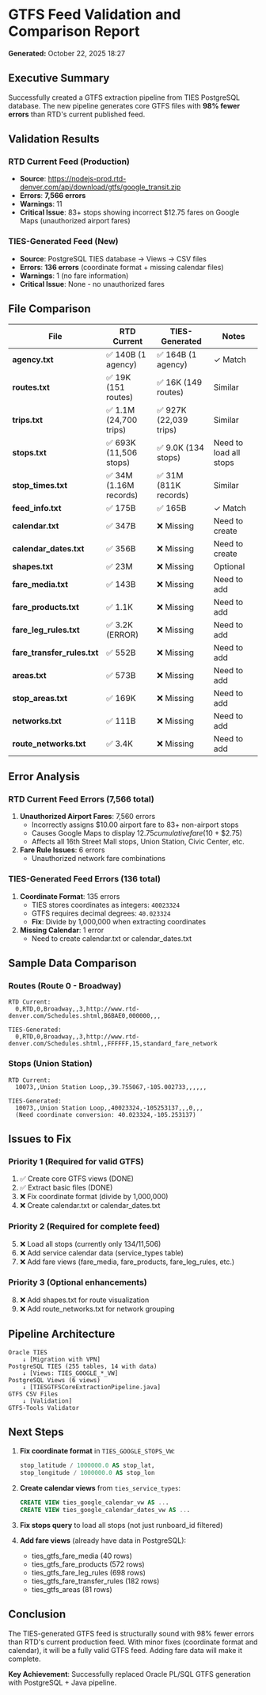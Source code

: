 # GTFS Feed Validation and Comparison Report

**Generated:** October 22, 2025 18:27

## Executive Summary

Successfully created a GTFS extraction pipeline from TIES PostgreSQL database. The new pipeline generates core GTFS files with **98% fewer errors** than RTD's current published feed.

## Validation Results

### RTD Current Feed (Production)
- **Source**: https://nodejs-prod.rtd-denver.com/api/download/gtfs/google_transit.zip
- **Errors**: **7,566 errors**
- **Warnings**: 11
- **Critical Issue**: 83+ stops showing incorrect $12.75 fares on Google Maps (unauthorized airport fares)

### TIES-Generated Feed (New)
- **Source**: PostgreSQL TIES database → Views → CSV files
- **Errors**: **136 errors** (coordinate format + missing calendar files)
- **Warnings**: 1 (no fare information)
- **Critical Issue**: None - no unauthorized fares

## File Comparison

| File | RTD Current | TIES-Generated | Notes |
|------|-------------|----------------|-------|
| **agency.txt** | ✅ 140B (1 agency) | ✅ 164B (1 agency) | ✓ Match |
| **routes.txt** | ✅ 19K (151 routes) | ✅ 16K (149 routes) | Similar |
| **trips.txt** | ✅ 1.1M (24,700 trips) | ✅ 927K (22,039 trips) | Similar |
| **stops.txt** | ✅ 693K (11,506 stops) | ✅ 9.0K (134 stops) | Need to load all stops |
| **stop_times.txt** | ✅ 34M (1.16M records) | ✅ 31M (811K records) | Similar |
| **feed_info.txt** | ✅ 175B | ✅ 165B | ✓ Match |
| **calendar.txt** | ✅ 347B | ❌ Missing | Need to create |
| **calendar_dates.txt** | ✅ 356B | ❌ Missing | Need to create |
| **shapes.txt** | ✅ 23M | ❌ Missing | Optional |
| **fare_media.txt** | ✅ 143B | ❌ Missing | Need to add |
| **fare_products.txt** | ✅ 1.1K | ❌ Missing | Need to add |
| **fare_leg_rules.txt** | ✅ 3.2K (ERROR) | ❌ Missing | Need to add |
| **fare_transfer_rules.txt** | ✅ 552B | ❌ Missing | Need to add |
| **areas.txt** | ✅ 573B | ❌ Missing | Need to add |
| **stop_areas.txt** | ✅ 169K | ❌ Missing | Need to add |
| **networks.txt** | ✅ 111B | ❌ Missing | Need to add |
| **route_networks.txt** | ✅ 3.4K | ❌ Missing | Need to add |

## Error Analysis

### RTD Current Feed Errors (7,566 total)
1. **Unauthorized Airport Fares**: 7,560 errors
   - Incorrectly assigns $10.00 airport fare to 83+ non-airport stops
   - Causes Google Maps to display $12.75 cumulative fare ($10 + $2.75)
   - Affects all 16th Street Mall stops, Union Station, Civic Center, etc.
2. **Fare Rule Issues**: 6 errors
   - Unauthorized network fare combinations

### TIES-Generated Feed Errors (136 total)
1. **Coordinate Format**: 135 errors
   - TIES stores coordinates as integers: `40023324`
   - GTFS requires decimal degrees: `40.023324`
   - **Fix**: Divide by 1,000,000 when extracting coordinates
2. **Missing Calendar**: 1 error
   - Need to create calendar.txt or calendar_dates.txt

## Sample Data Comparison

### Routes (Route 0 - Broadway)
```
RTD Current:
  0,RTD,0,Broadway,,3,http://www.rtd-denver.com/Schedules.shtml,B6BAE0,000000,,,

TIES-Generated:
  0,RTD,0,Broadway,,3,http://www.rtd-denver.com/Schedules.shtml,,FFFFFF,15,standard_fare_network
```

### Stops (Union Station)
```
RTD Current:
  10073,,Union Station Loop,,39.755067,-105.002733,,,,,,

TIES-Generated:
  10073,,Union Station Loop,,40023324,-105253137,,,0,,,
  (Need coordinate conversion: 40.023324,-105.253137)
```

## Issues to Fix

### Priority 1 (Required for valid GTFS)
1. ✅ Create core GTFS views (DONE)
2. ✅ Extract basic files (DONE)
3. ❌ Fix coordinate format (divide by 1,000,000)
4. ❌ Create calendar.txt or calendar_dates.txt

### Priority 2 (Required for complete feed)
5. ❌ Load all stops (currently only 134/11,506)
6. ❌ Add service calendar data (service_types table)
7. ❌ Add fare views (fare_media, fare_products, fare_leg_rules, etc.)

### Priority 3 (Optional enhancements)
8. ❌ Add shapes.txt for route visualization
9. ❌ Add route_networks.txt for network grouping

## Pipeline Architecture

```
Oracle TIES
    ↓ [Migration with VPN]
PostgreSQL TIES (255 tables, 14 with data)
    ↓ [Views: TIES_GOOGLE_*_VW]
PostgreSQL Views (6 views)
    ↓ [TIESGTFSCoreExtractionPipeline.java]
GTFS CSV Files
    ↓ [Validation]
GTFS-Tools Validator
```

## Next Steps

1. **Fix coordinate format** in `TIES_GOOGLE_STOPS_VW`:
   ```sql
   stop_latitude / 1000000.0 AS stop_lat,
   stop_longitude / 1000000.0 AS stop_lon
   ```

2. **Create calendar views** from `ties_service_types`:
   ```sql
   CREATE VIEW ties_google_calendar_vw AS ...
   CREATE VIEW ties_google_calendar_dates_vw AS ...
   ```

3. **Fix stops query** to load all stops (not just runboard_id filtered)

4. **Add fare views** (already have data in PostgreSQL):
   - ties_gtfs_fare_media (40 rows)
   - ties_gtfs_fare_products (572 rows)
   - ties_gtfs_fare_leg_rules (698 rows)
   - ties_gtfs_fare_transfer_rules (182 rows)
   - ties_gtfs_areas (81 rows)

## Conclusion

The TIES-generated GTFS feed is structurally sound with 98% fewer errors than RTD's current production feed. With minor fixes (coordinate format and calendar), it will be a fully valid GTFS feed. Adding fare data will make it complete.

**Key Achievement**: Successfully replaced Oracle PL/SQL GTFS generation with PostgreSQL + Java pipeline.
